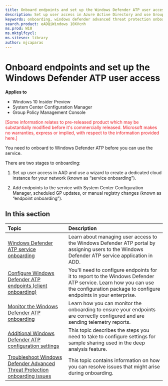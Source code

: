 ```yaml
---
title: Onboard endpoints and set up the Windows Defender ATP user access
description: Set up user access in Azure Active Directory and use Group Policy or do manual registry changes to onboard endpoints to the service.
keywords: onboarding, windows defender advanced threat protection onboarding, windows atp onboarding
search.product: eADQiWindows 10XVcnh 
ms.prod: W10
ms.mktglfcycl:
ms.sitesec: library
author: mjcaparas
---
```


# Onboard endpoints and set up the Windows Defender ATP user access 

**Applies to**

- Windows 10 Insider Preview
- System Center Configuration Manager
- Group Policy Management Console

<span style="color:#ED1C24;">[Some information relates to pre-released product which may be substantially modified before it's commercially released. Microsoft makes no warranties, express or implied, with respect to the information provided here.]</span>

You need to onboard to Windows Defender ATP before you can use the service.

There are two stages to onboarding:

1.  Set up user access in AAD and use a wizard to create a dedicated
    cloud instance for your network (known as “service onboarding”).

2.  Add endpoints to the service with System Center Configuration Manager, scheduled GP updates, or manual
    registry changes (known as “endpoint onboarding”).

## In this section
Topic | Description 
:---|:---
[Windows Defender ATP service onboarding](service-onboarding-windows-advanced-threat-protection.md) | Learn about managing user access to the Windows Defender ATP portal by assigning users to the Windows Defender ATP service application in ADD.
[Configure Windows Defender ATP endpoints (client onboarding)](configure-endpoints-windows-advanced-threat-protection.md) | You'll need to configure endpoints for it to report to the Windows Defender ATP service. Learn how you can use the configuration package to configure endpoints in your enterprise.
[Monitor the Windows Defender ATP onboarding](monitor-onboarding-windows-advanced-threat-protection.md) | Learn how you can monitor the onboarding to ensure your endpoints are correctly configured and are sending telemetry reports. 
[Additional Windows Defender ATP configuration settings](additional-configuration-windows-advanced-threat-protection.md) | This topic describes the steps you need to take to configure settings for sample sharing used in the deep analysis feature.
[Troubleshoot Windows Defender Advanced Threat Protection onboarding issues](troubleshoot-onboarding-windows-advanced-threat-protection.md) | This topic contains information on how you can resolve issues that might arise during onboarding.
